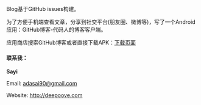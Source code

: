 Blog基于GitHub issues构建。

为了方便手机端查看文章，分享到社交平台(朋友圈、微博等)，写了一个Android应用：GitHub博客-代码人的博客客户端。

应用商店搜索GitHub博客或者直接下载APK：[下载页面](http://deepoove.com/github-blog/)



#### 联系我：
**Sayi**

Email: adasai90@gmail.com

Website: http://deepoove.com
